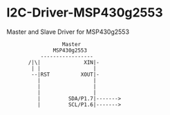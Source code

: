 # I2C-Driver-MSP430g2553
Master and Slave Driver for MSP430g2553  

                      Master                   
                   MSP430g2553             
               -----------------          
           /|\|              XIN|-   
            | |                 |     
            --|RST          XOUT|-    
              |                 |        
              |                 |        
              |                 |       
              |         SDA/P1.7|------->
              |         SCL/P1.6|------->
